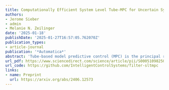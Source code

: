 ```yaml
---
title: Computationally Efficient System Level Tube-MPC for Uncertain Systems
authors:
- Jerome Sieber
- admin
- Melanie N. Zeilinger
date: '2025-01-18'
publishDate: '2025-01-27T16:57:05.762070Z'
publication_types:
- article-journal
publication: '*Automatica*'
abstract: 'Tube-based model predictive control (MPC) is the principal robust control technique for constrained linear systems affected by additive disturbances. While tube-based methods that compute the tubes online have been successfully applied to systems with additive disturbances, their application to systems affected by additional model uncertainties is challenging. This paper introduces a new tube-based MPC method - named filter-based system level tube-MPC (SLTMPC) - which overapproximates both uncertainties with an online optimized disturbance set, while simultaneously computing the tube controller online. Extending prior work, we generalize the method to polytopic disturbance sets and for the first time provide rigorous closed-loop guarantees for the receding horizon controller. These guarantees are obtained by virtue of a new terminal controller design and an online optimized terminal set. To reduce the computational complexity of the proposed method, we additionally introduce an asynchronous computation scheme that separates the optimization of the tube controller and the nominal trajectory. Finally, we provide a comprehensive numerical evaluation of the proposed methods to demonstrate their effectiveness.'
url_pdf: https://www.sciencedirect.com/science/article/pii/S0005109825003607
url_code: https://github.com/IntelligentControlSystems/filter-sltmpc
links:
- name: Preprint
  url: https://arxiv.org/abs/2406.12573
---
```

